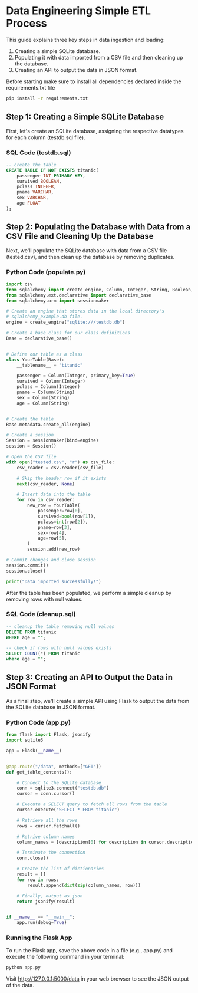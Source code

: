 # Data Engineering Simple ETL Process

This guide explains three key steps in data ingestion and loading:

1. Creating a simple SQLite database.
2. Populating it with data imported from a CSV file and then cleaning up the database.
3. Creating an API to output the data in JSON format.

Before starting make sure to install all dependencies declared inside the requirements.txt file

```bash
pip install -r requirements.txt
```

## Step 1: Creating a Simple SQLite Database

First, let's create an SQLite database, assigning the respective datatypes for each column (testdb.sql file).

### SQL Code (testdb.sql)

```sql
-- create the table
CREATE TABLE IF NOT EXISTS titanic(
    passenger INT PRIMARY KEY,
    survived BOOLEAN,
    pclass INTEGER,
    pname VARCHAR,
    sex VARCHAR,
    age FLOAT
);
```

## Step 2: Populating the Database with Data from a CSV File and Cleaning Up the Database

Next, we'll populate the SQLite database with data from a CSV file (tested.csv), and then clean up the database by removing duplicates.

### Python Code (populate.py)

```python
import csv
from sqlalchemy import create_engine, Column, Integer, String, Boolean, Float
from sqlalchemy.ext.declarative import declarative_base
from sqlalchemy.orm import sessionmaker

# Create an engine that stores data in the local directory's
# sqlalchemy_example.db file.
engine = create_engine("sqlite:///testdb.db")

# Create a base class for our class definitions
Base = declarative_base()


# Define our table as a class
class YourTable(Base):
    __tablename__ = "titanic"

    passenger = Column(Integer, primary_key=True)
    survived = Column(Integer)
    pclass = Column(Integer)
    pname = Column(String)
    sex = Column(String)
    age = Column(String)


# Create the table
Base.metadata.create_all(engine)

# Create a session
Session = sessionmaker(bind=engine)
session = Session()

# Open the CSV file
with open("tested.csv", "r") as csv_file:
    csv_reader = csv.reader(csv_file)

    # Skip the header row if it exists
    next(csv_reader, None)

    # Insert data into the table
    for row in csv_reader:
        new_row = YourTable(
            passenger=row[0],
            survived=bool(row[1]),
            pclass=int(row[2]),
            pname=row[3],
            sex=row[4],
            age=row[5],
        )
        session.add(new_row)

# Commit changes and close session
session.commit()
session.close()

print("Data imported successfully!")

```

After the table has been populated, we perform a simple cleanup by removing rows with null values.

### SQL Code (cleanup.sql)

```SQL
-- cleanup the table removing null values
DELETE FROM titanic
WHERE age = "";

-- check if rows with null values exists
SELECT COUNT(*) FROM titanic
where age = "";

```

## Step 3: Creating an API to Output the Data in JSON Format

As a final step, we'll create a simple API using Flask to output the data from the SQLite database in JSON format.

### Python Code (app.py)

```python
from flask import Flask, jsonify
import sqlite3

app = Flask(__name__)


@app.route("/data", methods=["GET"])
def get_table_contents():

    # Connect to the SQLite database
    conn = sqlite3.connect("testdb.db")
    cursor = conn.cursor()

    # Execute a SELECT query to fetch all rows from the table
    cursor.execute("SELECT * FROM titanic")

    # Retrieve all the rows
    rows = cursor.fetchall()

    # Retrive column names
    column_names = [description[0] for description in cursor.description]

    # Terminate the connection
    conn.close()

    # Create the list of dictionaries
    result = []
    for row in rows:
        result.append(dict(zip(column_names, row)))

    # Finally, output as json
    return jsonify(result)


if __name__ == "__main__":
    app.run(debug=True)
```

### Running the Flask App

To run the Flask app, save the above code in a file (e.g., app.py) and execute the following command in your terminal:

```bash
python app.py

```

Visit http://127.0.0.1:5000/data in your web browser to see the JSON output of the data.
